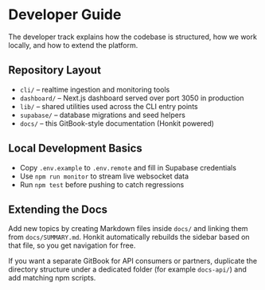 # Developer Guide

The developer track explains how the codebase is structured, how we work locally, and how to extend the platform.

## Repository Layout

- `cli/` – realtime ingestion and monitoring tools
- `dashboard/` – Next.js dashboard served over port 3050 in production
- `lib/` – shared utilities used across the CLI entry points
- `supabase/` – database migrations and seed helpers
- `docs/` – this GitBook-style documentation (Honkit powered)

## Local Development Basics

- Copy `.env.example` to `.env.remote` and fill in Supabase credentials
- Use `npm run monitor` to stream live websocket data
- Run `npm test` before pushing to catch regressions

## Extending the Docs

Add new topics by creating Markdown files inside `docs/` and linking them from `docs/SUMMARY.md`. Honkit automatically rebuilds the sidebar based on that file, so you get navigation for free.

If you want a separate GitBook for API consumers or partners, duplicate the directory structure under a dedicated folder (for example `docs-api/`) and add matching npm scripts.
